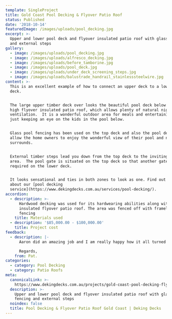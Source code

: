 ```yaml
---
template: SingleProject
title: Gold Coast Pool Decking & Flyover Patio Roof
status: Published
date: '2018-10-14'
featuredImage: /images/uploads/pool_decking.jpg
excerpt: >-
  Upper and lower pool deck and flyover insulated patio roof with glass fencing
  and external steps
gallery:
  - image: /images/uploads/pool_decking.jpg
  - image: /images/uploads/alfresco_decking.jpg
  - image: /images/uploads/before_tamborine.jpg
  - image: /images/uploads/pool_deck.jpg
  - image: /images/uploads/under_deck_screening_steps.jpg
  - image: /images/uploads/balustrade_handrail_stainlesssteelwire.jpg
content: >-
  This is an excellent example of how to connect an upper deck to a lower pool
  deck.  


  The large upper timber deck over looks the beautiful pool deck below. It has a
  high flyover insulated patio roof, which allows plenty of natural night and
  ventilation.  It is a wonderful outdoor area for meals and entertaining, or
  just keeping an eye on the kids in the pool below. 


  Glass pool fencing has been used on the top deck and also the pool deck to
  allow the home owners to enjoy the wonderful view of their pool and natural
  surrounds. 


  External timber steps lead you down from the top deck to the inviting pool
  area.  The pool gate is situated on the top deck so that another gate is not
  required on the lower deck.


  It looks sensational and ties in both zones to look as one. Find out more
  about our [pool decking
  service](https://www.dekingdecks.com.au/services/pool-decking/).
accordion:
  - description: >-
      Hardwood decking was used for its hardwearing abilities along with an
      insulated flyover patio roof. The area was fenced off with frameless glass
      fencing
    title: Materials used
  - description: '$85,000.00 - $100,000.00'
    title: Project cost
feedback:
  - description: |-
      Aaron did an amazing job and I am really happy how it all turned out.

      Regards,
    from: Pat.
categories:
  - category: Pool Decking
  - category: Patio Roofs
meta:
  canonicalLink: >-
    https://www.dekingdecks.com.au/projects/gold-coast-pool-decking-flyover-patio-roof/
  description: >-
    Upper and lower pool deck and flyover insulated patio roof with glass
    fencing and external steps
  noindex: false
  title: Pool Decking & Flyover Patio Roof Gold Coast | Deking Decks
---
```


